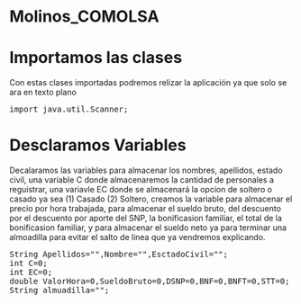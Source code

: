 # Molinos_COMOLSA

# Importamos las clases 
<p>Con estas clases importadas podremos relizar la aplicación ya que solo se ara en texto plano</p>
<pre>
import java.util.Scanner;
</pre>

# Desclaramos Variables
<p>Decalaramos las variables para almacenar los nombres, apellidos, estado civil, una variable C donde almacenaremos la cantidad de personales a reguistrar, una variavle EC donde se almacenará la opcion de soltero o casado ya sea (1) Casado (2) Soltero, creamos la variable para almacenar el precio por hora trabajada, para almacenar el sueldo bruto, del descuento por el descuento por aporte del SNP, la bonificasion familiar, el total de la bonificasion familiar, y para almacenar el sueldo neto ya para terminar una almoadilla para evitar el salto de linea que ya vendremos explicando. </p>
<pre>
String Apellidos="",Nombre="",EsctadoCivil="";
int C=0;
int EC=0;
double ValorHora=0,SueldoBruto=0,DSNP=0,BNF=0,BNFT=0,STT=0;
String almuadilla="";
</pre>
<p>